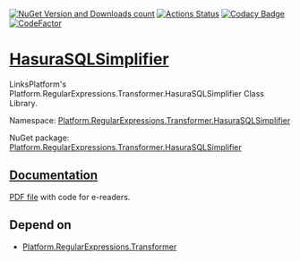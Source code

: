 [![NuGet Version and Downloads count](https://buildstats.info/nuget/Platform.RegularExpressions.Transformer.HasuraSQLSimplifier)](https://www.nuget.org/packages/Platform.RegularExpressions.Transformer.HasuraSQLSimplifier)
[![Actions Status](https://github.com/linksplatform/RegularExpressions.Transformer.HasuraSQLSimplifier/workflows/CD/badge.svg)](https://github.com/linksplatform/RegularExpressions.Transformer.HasuraSQLSimplifier/actions?workflow=CD)
[![Codacy Badge](https://api.codacy.com/project/badge/Grade/7bcd272efb834b7993f0cf3ea1e9bb69)](https://www.codacy.com/manual/drakonard/RegularExpressions.Transformer.HasuraSQLSimplifier?utm_source=github.com&amp;utm_medium=referral&amp;utm_content=linksplatform/RegularExpressions.Transformer.HasuraSQLSimplifier&amp;utm_campaign=Badge_Grade)
[![CodeFactor](https://www.codefactor.io/repository/github/linksplatform/RegularExpressions.Transformer.HasuraSQLSimplifier/badge)](https://www.codefactor.io/repository/github/linksplatform/RegularExpressions.Transformer.HasuraSQLSimplifier)

# [HasuraSQLSimplifier](https://github.com/linksplatform/HasuraSQLSimplifier)

LinksPlatform's Platform.RegularExpressions.Transformer.HasuraSQLSimplifier Class Library.

Namespace: [Platform.RegularExpressions.Transformer.HasuraSQLSimplifier](https://linksplatform.github.io/RegularExpressions.Transformer.HasuraSQLSimplifier/csharp/api/Platform.RegularExpressions.Transformer.HasuraSQLSimplifier.html)

NuGet package: [Platform.RegularExpressions.Transformer.HasuraSQLSimplifier](https://www.nuget.org/packages/Platform.RegularExpressions.Transformer.HasuraSQLSimplifier)

## [Documentation](https://linksplatform.github.io/RegularExpressions.Transformer.HasuraSQLSimplifier)
[PDF file](https://linksplatform.github.io/RegularExpressions.Transformer.HasuraSQLSimplifier/csharp/Platform.RegularExpressions.Transformer.HasuraSQLSimplifier.pdf) with code for e-readers.

## Depend on
*   [Platform.RegularExpressions.Transformer](https://github.com/linksplatform/RegularExpressions.Transformer)	
